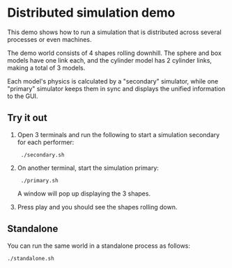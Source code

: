 # Distributed simulation demo

This demo shows how to run a simulation that is distributed across several
processes or even machines.

The demo world consists of 4 shapes rolling downhill. The sphere and box models
have one link each, and the cylinder model has 2 cylinder links, making a total of
3 models.

Each model's physics is calculated by a "secondary" simulator, while one
"primary" simulator keeps them in sync and displays the unified information to
the GUI.

## Try it out

1. Open 3 terminals and run the following to start a simulation secondary for
   each performer:

        ./secondary.sh

1. On another terminal, start the simulation primary:

        ./primary.sh

    A window will pop up displaying the 3 shapes.

1. Press play and you should see the shapes rolling down.

## Standalone

You can run the same world in a standalone process as follows:

    ./standalone.sh

